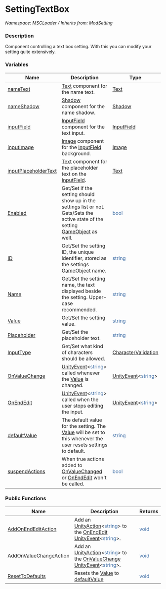 # SettingTextBox

*Namespace: [MSCLoader](API/MSCLoader.md) / Inherits from: [ModSetting](API/MSCLoader/ModSetting.md)*

### Description

Component controlling a text box setting. With this you can modify your setting quite extensively.

### Variables

Name | Description | Type
---- | ----------- | ----
[nameText](API/MSCLoader/SettingTextBox/Variables/nameText.md) | [Text](https://docs.unity3d.com/500/Documentation/ScriptReference/UI.Text.html) component for the name text. | [Text](https://docs.unity3d.com/500/Documentation/ScriptReference/UI.Text.html)
[nameShadow](API/MSCLoader/SettingTextBox/Variables/nameShadow.md) | [Shadow](https://docs.unity3d.com/500/Documentation/ScriptReference/UI.Shadow.html) component for the name shadow. | [Shadow](https://docs.unity3d.com/500/Documentation/ScriptReference/UI.Shadow.html)
[inputField](API/MSCLoader/SettingTextBox/Variables/inputField.md) | [InputField](https://docs.unity3d.com/500/Documentation/ScriptReference/UI.InputField.html) component for the text input. | [InputField](https://docs.unity3d.com/500/Documentation/ScriptReference/UI.InputField.html)
[inputImage](API/MSCLoader/SettingTextBox/Variables/inputImage.md) | [Image](https://docs.unity3d.com/500/Documentation/ScriptReference/UI.Image.html) component for the [InputField](https://docs.unity3d.com/500/Documentation/ScriptReference/UI.InputField.html) background. | [Image](https://docs.unity3d.com/500/Documentation/ScriptReference/UI.Image.html)
[inputPlaceholderText](API/MSCLoader/SettingTextBox/Variables/inputPlaceholderText.md) | [Text](https://docs.unity3d.com/500/Documentation/ScriptReference/UI.Text.html) component for the placeholder text on the [InputField](https://docs.unity3d.com/500/Documentation/ScriptReference/UI.InputField.html). | [Text](https://docs.unity3d.com/500/Documentation/ScriptReference/UI.Text.html)
[Enabled](API/MSCLoader/SettingTextBox/Variables/Enabled.md) | Get/Set if the setting should show up in the settings list or not. Gets/Sets the active state of the setting [GameObject](https://docs.unity3d.com/500/Documentation/ScriptReference/GameObject.html) as well. | <font color=#4170a7>bool</font>
[ID](API/MSCLoader/SettingTextBox/Variables/ID.md) | Get/Set the setting ID, the unique identifier, stored as the settings [GameObject](https://docs.unity3d.com/500/Documentation/ScriptReference/GameObject.html) name. | <font color=#4170a7>string</font>
[Name](API/MSCLoader/SettingTextBox/Variables/Name.md) | Get/Set the setting name, the text displayed beside the setting. Upper-case recommended. | <font color=#4170a7>string</font>
[Value](API/MSCLoader/SettingTextBox/Variables/Value.md) | Get/Set the setting value. | <font color=#4170a7>string</font>
[Placeholder](API/MSCLoader/SettingTextBox/Variables/Placeholder.md) | Get/Set the placeholder text. | <font color=#4170a7>string</font>
[InputType](API/MSCLoader/SettingTextBox/Variables/InputType.md) | Get/Set what kind of characters should be allowed. | [CharacterValidation](https://docs.unity3d.com/500/Documentation/ScriptReference/UI.InputField-characterValidation.html)
[OnValueChange](API/MSCLoader/SettingTextBox/Variables/OnValueChange.md) | [UnityEvent](https://docs.unity3d.com/500/Documentation/ScriptReference/Events.UnityEvent_1.html)<<font color=#4170a7>string</font>> called whenever the [Value](API/MSCLoader/SettingTextBox/Variables/Value.md) is changed. | [UnityEvent](https://docs.unity3d.com/500/Documentation/ScriptReference/Events.UnityEvent_1.html)<<font color=#4170a7>string</font>>
[OnEndEdit](API/MSCLoader/SettingTextBox/Variables/OnEndEdit.md) | [UnityEvent](https://docs.unity3d.com/500/Documentation/ScriptReference/Events.UnityEvent_1.html)<<font color=#4170a7>string</font>> called when the user stops editing the input. | [UnityEvent](https://docs.unity3d.com/500/Documentation/ScriptReference/Events.UnityEvent_1.html)<<font color=#4170a7>string</font>>
[defaultValue](API/MSCLoader/SettingTextBox/Variables/defaultValue.md) | The default value for the setting. The [Value](API/MSCLoader/SettingTextBox/Variables/Value.md) will be set to this whenever the user resets settings to default. | <font color=#4170a7>string</font>
[suspendActions](API/MSCLoader/SettingTextBox/Variables/suspendActions.md) | When true actions added to [OnValueChanged](API/MSCLoader/SettingTextBox/Variables/OnValueChange.md) or [OnEndEdit](API/MSCLoader/SettingTextBox/Variables/OnEndEdit.md) won't be called. | <font color=#4170a7>bool</font>

### Public Functions

Name | Description | Returns
---- | ----------- | -------
[AddOnEndEditAction](API/MSCLoader/SettingTextBox/Functions/AddOnEndEditAction.md) | Add an [UnityAction](https://docs.unity3d.com/500/Documentation/ScriptReference/Events.UnityAction_1.html)<<font color=#4170a7>string</font>> to the [OnEndEdit](API/MSCLoader/SettingTextBox/Variables/OnEndEdit.md) [UnityEvent](https://docs.unity3d.com/500/Documentation/ScriptReference/Events.UnityEvent_1.html)<<font color=#4170a7>string</font>>. | <font color=#4170a7>void</font>
[AddOnValueChangeAction](API/MSCLoader/SettingTextBox/Functions/AddOnValueChangeAction.md) | Add an [UnityAction](https://docs.unity3d.com/500/Documentation/ScriptReference/Events.UnityAction_1.html)<<font color=#4170a7>string</font>> to the [OnValueChange](API/MSCLoader/SettingTextBox/Variables/OnValueChange.md) [UnityEvent](https://docs.unity3d.com/500/Documentation/ScriptReference/Events.UnityEvent_1.html)<<font color=#4170a7>string</font>>. | <font color=#4170a7>void</font>
[ResetToDefaults](API/MSCLoader/SettingTextBox/Functions/ResetToDefaults.md) | Resets the [Value](API/MSCLoader/SettingTextBox/Variables/Value.md) to [defaultValue](API/MSCLoader/SettingTextBox/Variables/defaultValue.md) | <font color=#4170a7>void</font>
